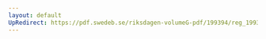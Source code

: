 ```yaml
---
layout: default
UpRedirect: https://pdf.swedeb.se/riksdagen-volumeG-pdf/199394/reg_199394/reg_199394_0083.pdf
---
```

